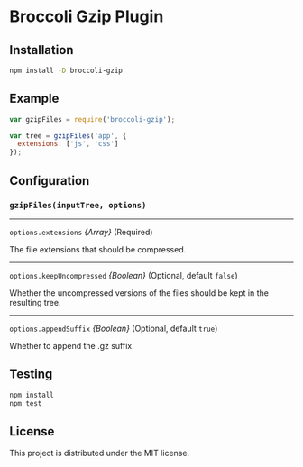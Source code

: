 # Broccoli Gzip Plugin

## Installation

```bash
npm install -D broccoli-gzip
```

## Example

```javascript
var gzipFiles = require('broccoli-gzip');

var tree = gzipFiles('app', {
  extensions: ['js', 'css']
});
```

## Configuration

### `gzipFiles(inputTree, options)`

---

`options.extensions` *{Array}* (Required)

The file extensions that should be compressed.

---

`options.keepUncompressed` *{Boolean}* (Optional, default `false`)

Whether the uncompressed versions of the files should be kept in the resulting tree.

---

`options.appendSuffix` *{Boolean}* (Optional, default `true`)

Whether to append the .gz suffix.

## Testing

```bash
npm install
npm test
```

## License

This project is distributed under the MIT license.
